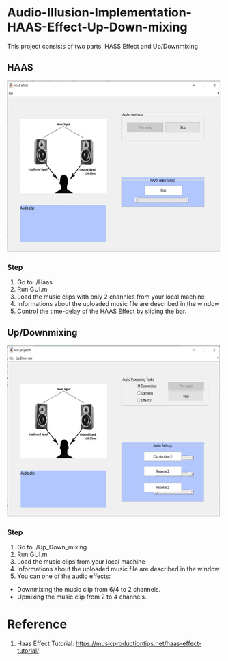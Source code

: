 # Audio-Illusion-Implementation-HAAS-Effect-Up-Down-mixing
This project consists of two parts, HASS Effect and Up/Downmixing 

## HAAS
<p class="aligncenter"><img src="https://github.com/terenceylchow124/Audio-Illusion-Implementation-HAAS-Effect-Up-Down-mixing/blob/main/Haas/preview_pj1.JPG" width="500" height="400"/></p> 

###  Step 
1) Go to ./Haas
2) Run GUI.m
3) Load the music clips with only 2 channles from your local machine
4) Informations about the uploaded music file are described in the window 
5) Control the time-delay of the HAAS Effect by sliding the bar.

## Up/Downmixing 
<p class="aligncenter"><img src="https://github.com/terenceylchow124/Audio-Illusion-Implementation-HAAS-Effect-Up-Down-mixing/blob/main/Up_Down_mixing/preview_pj1_p2.JPG" width="500" height="400"/></p> 

###  Step 
1) Go to ./Up_Down_mixing
2) Run GUI.m
3) Load the music clips from your local machine
4) Informations about the uploaded music file are described in the window 
5) You can one of the audio effects: 
- Downmixing the music clip from 6/4 to 2 channels.
- Upmixing the music clip from 2 to 4 channels.

# Reference
1. Haas Effect Tutorial: https://musicproductiontips.net/haas-effect-tutorial/
